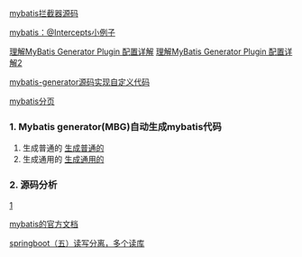 

[mybatis拦截器源码](http://www.cnblogs.com/fangjian0423/p/mybatis-interceptor.html)

[mybatis：@Intercepts小例子](http://www.cnblogs.com/xingxing0521/p/5310965.html)

[理解MyBatis Generator Plugin 配置详解](http://blog.csdn.net/isea533/article/details/42102297)
[理解MyBatis Generator Plugin 配置详解2](http://www.jianshu.com/p/1b826d43dbaf)

[mybatis-generator源码实现自定义代码](http://www.blogjava.net/bolo/archive/2015/03/20/423683.html)

[mybatis分页](http://blog.csdn.net/qq_15237993/article/details/76149603)

### 1. Mybatis generator(MBG)自动生成mybatis代码

1.  生成普通的
            [生成普通的](http://www.cnblogs.com/janes/p/6424035.html)
2.  生成通用的
            [生成通用的](http://www.cnblogs.com/linjiaxin/p/6104984.html)

### 2. 源码分析
[1](http://www.cnblogs.com/fangjian0423/p/mybaits-dynamic-sql-analysis.html)

[mybatis的官方文档](http://www.mybatis.org/mybatis-3/zh/index.html)

[springboot（五）读写分离，多个读库](http://www.cnblogs.com/duanxz/p/6796576.html)


